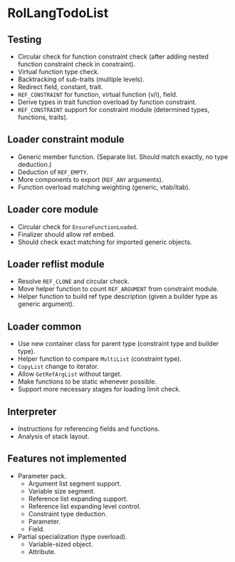 # RolLangTodoList

## Testing
* Circular check for function constraint check (after adding nested function constraint check in constraint).
* Virtual function type check.
* Backtracking of sub-traits (multiple levels).
* Redirect field, constant, trait.
* ```REF_CONSTRAINT``` for function, virtual function (v/i), field.
* Derive types in trait function overload by function constraint.
* ```REF_CONSTRAINT``` support for constraint module (determined types, functions, traits).

## Loader constraint module
* Generic member function. (Separate list. Should match exactly, no type deduction.)
* Deduction of ```REF_EMPTY```.
* More components to export (```REF_ANY``` arguments).
* Function overload matching weighting (generic, vtab/itab).

## Loader core module
* Circular check for ```EnsureFunctionLoaded```.
* Finalizer should allow ref embed.
* Should check exact matching for imported generic objects.

## Loader reflist module
* Resolve ```REF_CLONE``` and circular check.
* Move helper function to count ```REF_ARGUMENT``` from constraint module.
* Helper function to build ref type description (given a builder type as generic argument).

## Loader common
* Use new container class for parent type (constraint type and builder type).
* Helper function to compare ```MultiList``` (constraint type).
* ```CopyList``` change to iterator.
* Allow ```GetRefArgList``` without target.
* Make functions to be static whenever possible.
* Support more necessary stages for loading limit check.

## Interpreter
* Instructions for referencing fields and functions.
* Analysis of stack layout.

## Features not implemented
* Parameter pack.
  * Argument list segment support.
  * Variable size segment.
  * Reference list expanding support.
  * Reference list expanding level control.
  * Constraint type deduction.
  * Parameter.
  * Field.
* Partial specialization (type overload).
  * Variable-sized object.
  * Attribute.
